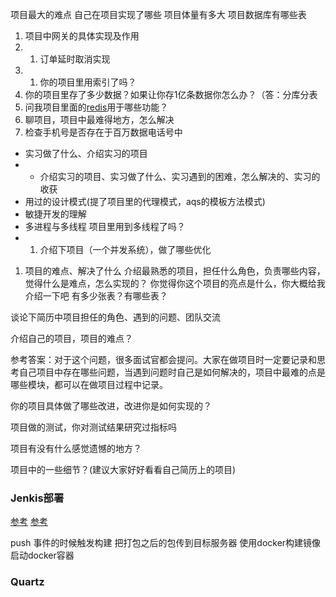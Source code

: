 项目最大的难点
自己在项目实现了哪些
项目体量有多大
项目数据库有哪些表
1.  项目中网关的具体实现及作用
2. 1.  订单延时取消实现
3. 1.  你的项目里用索引了吗？
2.  你的项目里存了多少数据？如果让你存1亿条数据你怎么办？（答：分库分表
3. 问我项目里面的[redis](https://www.nowcoder.com/jump/super-jump/word?word=redis)用于哪些功能？
4.  聊项目，项目中最难得地方，怎么解决
5. 检查手机号是否存在于百万数据电话号中
-   实习做了什么、介绍实习的项目
- -   介绍实习的项目、实习做了什么、实习遇到的困难，怎么解决的、实习的收获
- 用过的设计模式(提了项目里的代理模式，aqs的模板方法模式)
-  敏捷开发的理解
- 多进程与多线程 项目里用到多线程了吗？
- 1.  介绍下项目（一个并发系统），做了哪些优化
1.  项目的难点、解决了什么
介绍最熟悉的项目，担任什么角色，负责哪些内容，觉得什么是难点，怎么实现的？
你觉得你这个项目的亮点是什么，你大概给我介绍一下吧
有多少张表？有哪些表？

谈论下简历中项目担任的角色、遇到的问题、团队交流

介绍自己的项目，项目的难点？

参考答案：对于这个问题，很多面试官都会提问。大家在做项目时一定要记录和思考自己项目中存在哪些问题，当遇到问题时自己是如何解决的，项目中最难的点是哪些模块，都可以在做项目过程中记录。

你的项目具体做了哪些改进，改进你是如何实现的？

项目做的测试，你对测试结果研究过指标吗

项目有没有什么感觉遗憾的地方？

项目中的一些细节？(建议大家好好看看自己简历上的项目)

### Jenkis部署
[参考](https://blog.51cto.com/u_14928332/2878403)
[参考](https://www.cxyzjd.com/article/qq_21767263/85930963)

push 事件的时候触发构建
把打包之后的包传到目标服务器
使用docker构建镜像
启动docker容器

### Quartz
